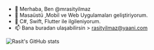 - 👋 Merhaba, Ben @mrasityilmaz
- 👀 Masaüstü ,Mobil ve Web Uygulamaları geliştiriyorum.
- 🌱 C#, Swift, Flutter ile ilgileniyorum.
- 📫 Bana buradan ulaşabilirsin > rasityilmaz@yaani.com

<!---
mrasityilmaz/mrasityilmaz is a ✨ special ✨ repository because its `README.md` (this file) appears on your GitHub profile.
You can click the Preview link to take a look at your changes.        
---> 
![Rasit's GitHub stats](https://github-readme-stats.vercel.app/api?username=mrasityilmaz&count_private=true)


